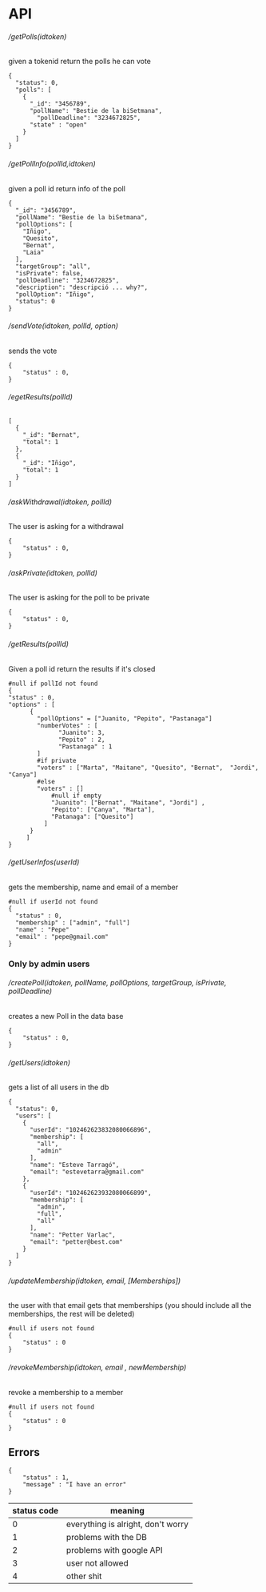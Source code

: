 # API

###### /getPolls(idtoken)
given a tokenid return the polls he can vote
```
{
  "status": 0,
  "polls": [
    {
      "_id": "3456789",
      "pollName": "Bestie de la biSetmana",
        "pollDeadline": "3234672825",
      "state" : "open"
    }
  ]
}
```

###### /getPollInfo(pollId,idtoken)
given a poll id return info of the poll
```
{
  "_id": "3456789",
  "pollName": "Bestie de la biSetmana",
  "pollOptions": [
    "Iñigo",
    "Quesito",
    "Bernat",
    "Laia"
  ],
  "targetGroup": "all",
  "isPrivate": false,
  "pollDeadline": "3234672825",
  "description": "descripció ... why?",
  "pollOption": "Iñigo",
  "status": 0
}
```

###### /sendVote(idtoken, pollId, option)
sends the vote
```
{
    "status" : 0,
}
```

###### /egetResults(pollId)
```
[
  {
    "_id": "Bernat",
    "total": 1
  },
  {
    "_id": "Iñigo",
    "total": 1
  }
]
```

###### /askWithdrawal(idtoken, pollId)
The user is asking for a withdrawal
```
{
    "status" : 0,
}
```

###### /askPrivate(idtoken, pollId)
The user is asking for the poll to be private
```
{
    "status" : 0,
}
```

###### /getResults(pollId)
Given a poll id return the results if it's closed
```
#null if pollId not found
{
"status" : 0,
"options" : [
      {
        "pollOptions" = ["Juanito, "Pepito", "Pastanaga"]
        "numberVotes" : [
              "Juanito": 3,
              "Pepito" : 2,
              "Pastanaga" : 1
        ]
        #if private
        "voters" : ["Marta", "Maitane", "Quesito", "Bernat",  "Jordi", "Canya"]
        #else
        "voters" : []
            #null if empty
            "Juanito": ["Bernat", "Maitane", "Jordi"] ,
            "Pepito": ["Canya", "Marta"],
            "Patanaga": ["Quesito"]
          ]
      }
     ]
}
```

###### /getUserInfos(userId)
gets the membership, name and email of a member
```
#null if userId not found
{
  "status" : 0,  
  "membership" : ["admin", "full"]
  "name" : "Pepe"
  "email" : "pepe@gmail.com"
}
```

### Only by admin users

###### /createPoll(idtoken, pollName, pollOptions, targetGroup, isPrivate, pollDeadline)
creates a new Poll in the data base
```
{
    "status" : 0,
}
```
###### /getUsers(idtoken)
gets a list of all users in the db
```
{
  "status": 0,
  "users": [
    {
      "userId": "102462623832080066896",
      "membership": [
        "all",
        "admin"
      ],
      "name": "Esteve Tarragó",
      "email": "estevetarra@gmail.com"
    },
    {
      "userId": "102462623932080066899",
      "membership": [
        "admin",
        "full",
        "all"
      ],
      "name": "Petter Varlac",
      "email": "petter@best.com"
    }
  ]
}
```
###### /updateMembership(idtoken, email, [Memberships])
the user with that email gets that memberships (you should include all the memberships, the rest will be deleted)
```
#null if users not found
{
    "status" : 0
}
```
###### /revokeMembership(idtoken, email , newMembership)
revoke a membership to a member
```
#null if users not found
{
    "status" : 0
}

```


## Errors
```
{
    "status" : 1,
    "message" : "I have an error"
}
```

status code | meaning
--- | ---
0 | everything is alright, don't worry
1 | problems with the DB
2 | problems with google API
3 | user not allowed
4 | other shit
